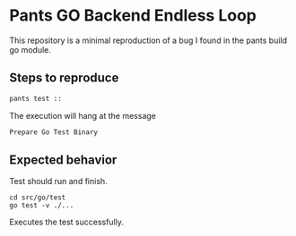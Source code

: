 # Pants GO Backend Endless Loop

This repository is a minimal reproduction of a bug I found in the pants build go module.

## Steps to reproduce

```bash
pants test ::
```
The execution will hang at the message
```bash
Prepare Go Test Binary
```

## Expected behavior

Test should run and finish.

```
cd src/go/test
go test -v ./...
```
Executes the test successfully.